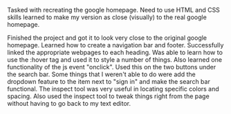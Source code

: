 <!--Before-->
Tasked with recreating the google homepage. Need to use HTML and CSS skills learned to make my version as close (visually) to the real google homepage. 
<!--After-->
Finished the project and got it to look very close to the original google homepage. Learned how to create a navigation bar and footer. Successfully linked the appropriate webpages to each heading. Was able to learn how to use the :hover tag and used it to style a number of things. Also learned one functionality of the js event "onclick". Used this on the two buttons under the search bar. Some things that I weren't able to do were add the dropdown feature to the item next to "sign in" and make the search bar functional. The inspect tool was very useful in locating specific colors and spacing. Also used the inspect tool to tweak things right from the page without having to go back to my text editor. 
